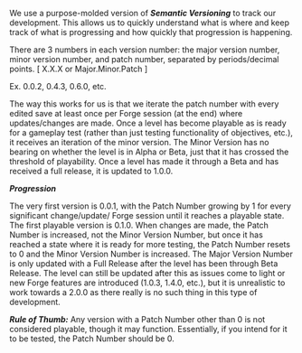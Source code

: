 We use a purpose-molded version of ***Semantic Versioning*** to track our development. This allows us to quickly understand what is where and keep track of what is progressing and how quickly that progression is happening.

There are 3 numbers in each version number: the major version number, minor version number, and patch number, separated by periods/decimal points. [ X.X.X or Major.Minor.Patch ]

Ex. 0.0.2, 0.4.3, 0.6.0, etc.

The way this works for us is that we iterate the patch number with every edited save at least once per Forge session (at the end) where updates/changes are made. Once a level has become playable as is ready for a gameplay test (rather than just testing functionality of objectives, etc.), it receives an iteration of the minor version. The Minor Version has no bearing on whether the level is in Alpha or Beta, just that it has crossed the threshold of playability. Once a level has made it through a Beta and has received a full release, it is updated to 1.0.0.

***Progression***

The very first version is 0.0.1, with the Patch Number growing by 1 for every significant change/update/ Forge session until it reaches a playable state. The first playable version is 0.1.0. When changes are made, the Patch Number is increased, not the Minor Version Number, but once it has reached a state where it is ready for more testing, the Patch Number resets to 0 and the Minor Version Number is increased. The Major Version Number is only updated with a Full Release after the level has been through Beta Release. The level can still be updated after this as issues come to light or new Forge features are introduced (1.0.3, 1.4.0, etc.), but it is unrealistic to work towards a 2.0.0 as there really is no such thing in this type of development.

***Rule of Thumb:*** Any version with a Patch Number other than 0 is not considered playable, though it may function. Essentially, if you intend for it to be tested, the Patch Number should be 0.
